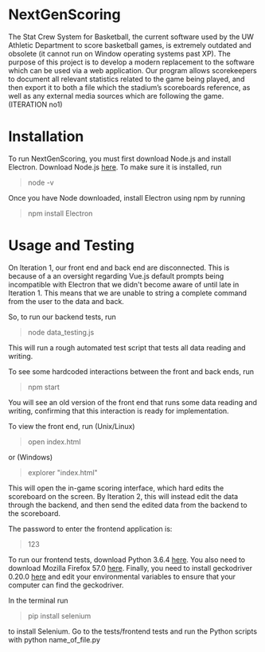 # NextGenScoring
The Stat Crew System for Basketball, the current software used by the UW Athletic Department to score basketball games, is extremely outdated and obsolete (it cannot run on Window operating systems past XP). The purpose of this project is to develop a modern replacement to the software which can be used via a web application. Our program allows scorekeepers to document all relevant statistics related to the game being played, and then export it to both a file which the stadium’s scoreboards reference, as well as any external media sources which are following the game. 
(ITERATION no1)

# Installation
To run NextGenScoring, you must first download Node.js and install Electron. Download Node.js [here](https://nodejs.org/en/). To make sure it is installed, run

> node -v

Once you have Node downloaded, install Electron using npm by running

> npm install Electron

# Usage and Testing
On Iteration 1, our front end and back end are disconnected. This is because of a an oversight regarding Vue.js default prompts being incompatible with Electron that we didn't become aware of until late in Iteration 1. This means that we are unable to string a complete command from the user to the data and back.

So, to run our backend tests, run

> node data_testing.js

This will run a rough automated test script that tests all data reading and writing.

To see some hardcoded interactions between the front and back ends, run

> npm start

You will see an old version of the front end that runs some data reading and writing, confirming that this interaction is ready for implementation.

To view the front end, run (Unix/Linux)

> open index.html

or (Windows)

> explorer "index.html"

This will open the in-game scoring interface, which hard edits the scoreboard on the screen. By Iteration 2, this will instead edit the data through the backend, and then send the edited data from the backend to the scoreboard. 

The password to enter the frontend application is:

>123

To run our frontend tests, download Python 3.6.4 [here](https://www.python.org/downloads/). You also need to download Mozilla Firefox 57.0 [here](https://filehippo.com/download_firefox/79535/). Finally, you need to install geckodriver 0.20.0 [here](https://github.com/mozilla/geckodriver/releases) and edit your environmental variables to ensure that your computer can find the geckodriver.

In the terminal run

> pip install selenium

to install Selenium. Go to the tests/frontend tests and run the Python scripts with python name_of_file.py 
